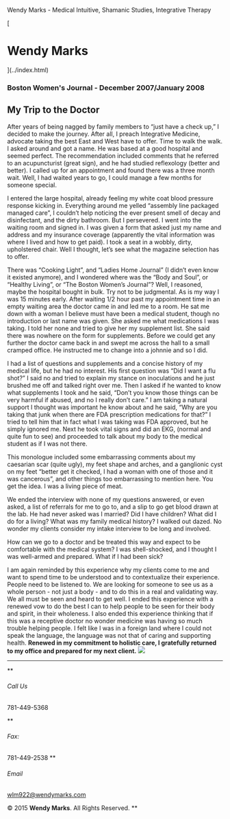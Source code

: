 Wendy Marks - Medical Intuitive, Shamanic Studies, Integrative Therapy  
   
 
 
[ 
# Wendy Marks
](../index.html)   
  

### Boston Women's Journal - December 2007/January 2008
 

## My Trip to the Doctor

After years of being nagged by family members to “just have a check up,” I decided to make the journey. After all, I preach Integrative Medicine, advocate taking the best East and West have to offer. Time to walk the walk. I asked around and got a name. He was based at a good hospital and seemed perfect. The recommendation included comments that he referred to an acupuncturist (great sign), and he had studied reflexology (better and better). I called up for an appointment and found there was a three month wait. Well, I had waited years to go, I could manage a few months for someone special.

I entered the large hospital, already feeling my white coat blood pressure response kicking in. Everything around me yelled “assembly line packaged managed care”, I couldn’t help noticing the ever present smell of decay and disinfectant, and the dirty bathroom. But I persevered. I went into the waiting room and signed in. I was given a form that asked just my name and address and my insurance coverage (apparently the vital information was where I lived and how to get paid). I took a seat in a wobbly, dirty, upholstered chair. Well I thought, let’s see what the magazine selection has to offer.

There was “Cooking Light”, and “Ladies Home Journal” (I didn’t even know it existed anymore), and I wondered where was the “Body and Soul”, or “Healthy Living”, or “The Boston Women’s Journal”? Well, I reasoned, maybe the hospital bought in bulk. Try not to be judgmental. As is my way I was 15 minutes early. After waiting 1/2 hour past my appointment time in an empty waiting area the doctor came in and led me to a room. He sat me down with a woman I believe must have been a medical student, though no introduction or last name was given. She asked me what medications I was taking. I told her none and tried to give her my supplement list. She said there was nowhere on the form for supplements. Before we could get any further the doctor came back in and swept me across the hall to a small cramped office. He instructed me to change into a johnnie and so I did.

I had a list of questions and supplements and a concise history of my medical life, but he had no interest. His first question was “Did I want a flu shot?” I said no and tried to explain my stance on inoculations and he just brushed me off and talked right over me. Then I asked if he wanted to know what supplements I took and he said, “Don’t you know those things can be very harmful if abused, and no I really don’t care.” I am taking a natural support I thought was important he know about and he said, “Why are you taking that junk when there are FDA prescription medications for that?” I tried to tell him that in fact what I was taking was FDA approved, but he simply ignored me. Next he took vital signs and did an EKG, (normal and quite fun to see) and proceeded to talk about my body to the medical student as if I was not there.

This monologue included some embarrassing comments about my caesarian scar (quite ugly), my feet shape and arches, and a ganglionic cyst on my feet “better get it checked, I had a woman with one of those and it was cancerous”, and other things too embarrassing to mention here. You get the idea. I was a living piece of meat.

We ended the interview with none of my questions answered, or even asked, a list of referrals for me to go to, and a slip to go get blood drawn at the lab. He had never asked was I married? Did I have children? What did I do for a living? What was my family medical history? I walked out dazed. No wonder my clients consider my intake interview to be long and involved.

How can we go to a doctor and be treated this way and expect to be comfortable with the medical system? I was shell-shocked, and I thought I was well-armed and prepared. What if I had been sick?

I am again reminded by this experience why my clients come to me and want to spend time to be understood and to contextualize their experience. People need to be listened to. We are looking for someone to see us as a whole person - not just a body - and to do this in a real and validating way. We all must be seen and heard to get well. I ended this experience with a renewed vow to do the best I can to help people to be seen for their body and spirit, in their wholeness. I also ended this experience thinking that if this was a receptive doctor no wonder medicine was having so much trouble helping people. I felt like I was in a foreign land where I could not speak the language, the language was not that of caring and supporting health. **Renewed in my commitment to holistic care, I gratefully returned to my office and prepared for my next client.**
![](../img/wolflogo.png)
* * *
**
###### Call Us

781-449-5368  

**
###### Fax:

781-449-2538
**
###### Email

[wlm922@wendymarks.com](mailto:yourname@domain.com)
  
 

© 2015 **Wendy Marks**. All Rights Reserved.
   **